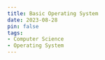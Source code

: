 ```yaml
---
title: Basic Operating System
date: 2023-08-28
pin: false
tags:
- Computer Science
- Operating System
---
```


